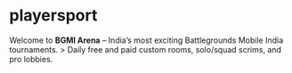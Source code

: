 # playersport
Welcome to **BGMI Arena** – India’s most exciting Battlegrounds Mobile India tournaments. > Daily free and paid custom rooms, solo/squad scrims, and pro lobbies.  
